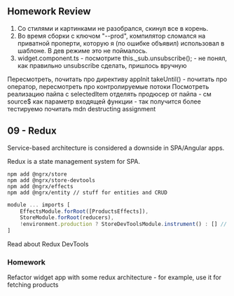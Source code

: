 ## Homework Review

1. Со стилями и картинками не разобрался, скинул все в корень.
2. Во время сборки с ключом "--prod", компилятор сломался на приватной проперти, которую я (по ошибке объявил) использовал в шаблоне. В дев режиме это не поймалось.
3. widget.component.ts - посмотрите this._sub.unsubscribe(); - не понял, как правильно unsubscribe сделать, пришлось вручную

Пересмотреть, почитать про директиву appInit
takeUntil() - почитать про оператор, пересмотреть про контролируемые потоки
Посмотреть реализацию пайпа с selectedItem
отделять продюсер от пайпа - см source$ как параметр входящей функции - так получится более тестируемо
почитать mdn destructing assignment

## 09 - Redux

Service-based architecture is considered a downside in SPA/Angular apps.


Redux is a state management system for SPA.

```
npm add @ngrx/store
npm add @ngrx/store-devtools
npm add @ngrx/effects
npm add @ngrx/entity // stuff for entities and CRUD
```

```typescript
module ... imports [
    EffectsModule.forRoot([ProductsEffects]),
    StoreModule.forRoot(reducers),
    !environment.production ? StoreDevToolsModule.instrument() : [] // note it is important to be after StoreModule declaration
]
```

Read about Redux DevTools


### Homework

Refactor widget app with some redux architecture - for example, use it for fetching products
